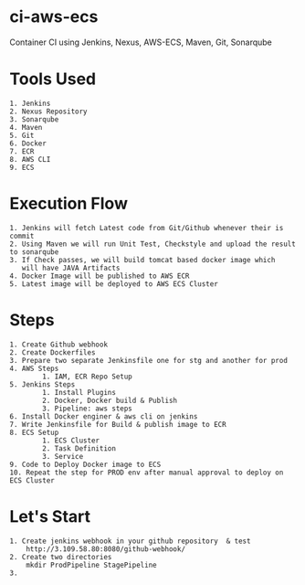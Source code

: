 # ci-aws-ecs
Container CI using Jenkins, Nexus, AWS-ECS, Maven, Git, Sonarqube

# Tools Used
    1. Jenkins
    2. Nexus Repository
    3. Sonarqube
    4. Maven
    5. Git 
    6. Docker 
    7. ECR
    8. AWS CLI
    9. ECS

# Execution Flow
    1. Jenkins will fetch Latest code from Git/Github whenever their is commit
    2. Using Maven we will run Unit Test, Checkstyle and upload the result to sonarqube
    3. If Check passes, we will build tomcat based docker image which 
       will have JAVA Artifacts 
    4. Docker Image will be published to AWS ECR
    5. Latest image will be deployed to AWS ECS Cluster 

# Steps 
    1. Create Github webhook
    2. Create Dockerfiles 
    3. Prepare two separate Jenkinsfile one for stg and another for prod
    4. AWS Steps 
            1. IAM, ECR Repo Setup 
    5. Jenkins Steps 
            1. Install Plugins 
            2. Docker, Docker build & Publish
            3. Pipeline: aws steps
    6. Install Docker enginer & aws cli on jenkins
    7. Write Jenkinsfile for Build & publish image to ECR
    8. ECS Setup 
            1. ECS Cluster
            2. Task Definition
            3. Service 
    9. Code to Deploy Docker image to ECS 
    10. Repeat the step for PROD env after manual approval to deploy on ECS Cluster 


# Let's Start 
    1. Create jenkins webhook in your github repository  & test 
        http://3.109.58.80:8080/github-webhook/
    2. Create two directories  
        mkdir ProdPipeline StagePipeline  
    3. 
